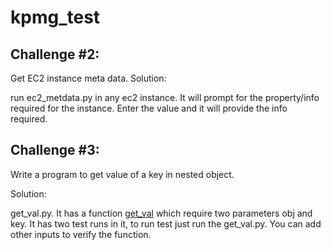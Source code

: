# kpmg_test

## Challenge #2:

Get EC2 instance meta data.
Solution:

run ec2_metdata.py in any ec2 instance. It will prompt for the property/info required for the instance. Enter the value and it will provide the info required.

## Challenge #3:

Write a program to get value of a key in nested object.

Solution:

get_val.py. It has a function [get_val](https://github.com/Ishujeet/kpmg_test/blob/main/get_val.py#L1) which require two parameters obj and key. It has two test runs in it, to run test just run the get_val.py. You can add other inputs to verify the function.
